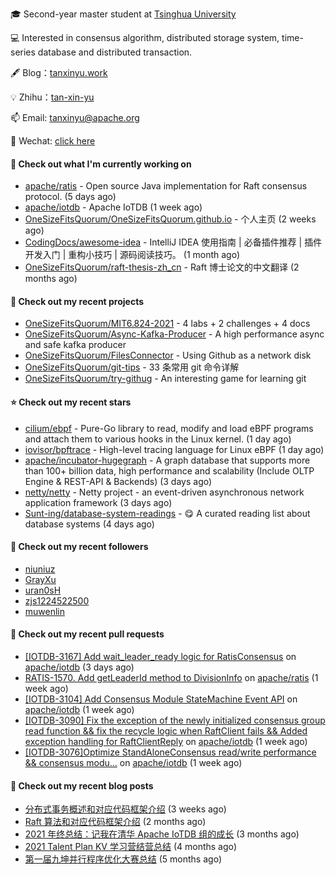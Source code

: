 🎓 Second-year master student at [Tsinghua University](https://www.tsinghua.edu.cn/)

💻 Interested in consensus algorithm, distributed storage system, time-series database and distributed transaction.

🖋 Blog：[tanxinyu.work](https://tanxinyu.work)

💡 Zhihu：[tan-xin-yu](https://www.zhihu.com/people/tan-xin-yu-22)

📫 Email: [tanxinyu@apache.org](mailto:tanxinyu@apache.org)

💬 Wechat: [click here](https://github.com/LebronAl/LebronAl/issues/1)

#### 👷 Check out what I'm currently working on

- [apache/ratis](https://github.com/apache/ratis) - Open source Java implementation for Raft consensus protocol. (5 days ago)
- [apache/iotdb](https://github.com/apache/iotdb) - Apache IoTDB (1 week ago)
- [OneSizeFitsQuorum/OneSizeFitsQuorum.github.io](https://github.com/OneSizeFitsQuorum/OneSizeFitsQuorum.github.io) - 个人主页 (2 weeks ago)
- [CodingDocs/awesome-idea](https://github.com/CodingDocs/awesome-idea) - IntelliJ IDEA 使用指南 | 必备插件推荐 | 插件开发入门 | 重构小技巧 | 源码阅读技巧。  (1 month ago)
- [OneSizeFitsQuorum/raft-thesis-zh_cn](https://github.com/OneSizeFitsQuorum/raft-thesis-zh_cn) - Raft 博士论文的中文翻译 (2 months ago)

#### 🌱 Check out my recent projects

- [OneSizeFitsQuorum/MIT6.824-2021](https://github.com/OneSizeFitsQuorum/MIT6.824-2021) - 4 labs &#43; 2 challenges &#43; 4 docs
- [OneSizeFitsQuorum/Async-Kafka-Producer](https://github.com/OneSizeFitsQuorum/Async-Kafka-Producer) - A high performance async and safe kafka producer
- [OneSizeFitsQuorum/FilesConnector](https://github.com/OneSizeFitsQuorum/FilesConnector) - Using Github as a network disk
- [OneSizeFitsQuorum/git-tips](https://github.com/OneSizeFitsQuorum/git-tips) - 33 条常用 git 命令详解
- [OneSizeFitsQuorum/try-githug](https://github.com/OneSizeFitsQuorum/try-githug) - An interesting game for learning git

#### ⭐ Check out my recent stars

- [cilium/ebpf](https://github.com/cilium/ebpf) - Pure-Go library to read, modify and load eBPF programs and attach them to various hooks in the Linux kernel. (1 day ago)
- [iovisor/bpftrace](https://github.com/iovisor/bpftrace) - High-level tracing language for Linux eBPF (1 day ago)
- [apache/incubator-hugegraph](https://github.com/apache/incubator-hugegraph) - A graph database that supports more than 100&#43; billion data, high performance and scalability (Include OLTP Engine &amp; REST-API &amp; Backends) (3 days ago)
- [netty/netty](https://github.com/netty/netty) - Netty project - an event-driven asynchronous network application framework (3 days ago)
- [Sunt-ing/database-system-readings](https://github.com/Sunt-ing/database-system-readings) - :yum: A curated reading list about database systems (4 days ago)

#### 👯 Check out my recent followers

- [niuniuz](https://github.com/niuniuz)
- [GrayXu](https://github.com/GrayXu)
- [uran0sH](https://github.com/uran0sH)
- [zjs1224522500](https://github.com/zjs1224522500)
- [muwenlin](https://github.com/muwenlin)

#### 🔨 Check out my recent pull requests

- [[IOTDB-3167] Add wait_leader_ready logic for RatisConsensus](https://github.com/apache/iotdb/pull/5869) on [apache/iotdb](https://github.com/apache/iotdb) (3 days ago)
- [RATIS-1570. Add getLeaderId method to DivisionInfo](https://github.com/apache/ratis/pull/640) on [apache/ratis](https://github.com/apache/ratis) (1 week ago)
- [[IOTDB-3104] Add Consensus Module StateMachine Event API](https://github.com/apache/iotdb/pull/5806) on [apache/iotdb](https://github.com/apache/iotdb) (1 week ago)
- [[IOTDB-3090] Fix the exception of the newly initialized consensus group read function &amp;&amp; fix the recycle logic when RaftClient fails &amp;&amp; Added exception handling for RaftClientReply](https://github.com/apache/iotdb/pull/5784) on [apache/iotdb](https://github.com/apache/iotdb) (1 week ago)
- [[IOTDB-3076]Optimize StandAloneConsensus read/write performance &amp;&amp; consensus modu…](https://github.com/apache/iotdb/pull/5768) on [apache/iotdb](https://github.com/apache/iotdb) (1 week ago)

#### 📜 Check out my recent blog posts

- [分布式事务概述和对应代码框架介绍](https://tanxinyu.work/talent-plan-transaction-talk/) (3 weeks ago)
- [Raft 算法和对应代码框架介绍](https://tanxinyu.work/talent-plan-raft-talk/) (2 months ago)
- [2021 年终总结：记我在清华 Apache IoTDB 组的成长](https://tanxinyu.work/2021-annual-summary/) (3 months ago)
- [2021 Talent Plan KV 学习营结营总结](https://tanxinyu.work/tinykv/) (4 months ago)
- [第一届九坤并行程序优化大赛总结](https://tanxinyu.work/jiu-kun-parallel-program-optimization-contest/) (5 months ago)
